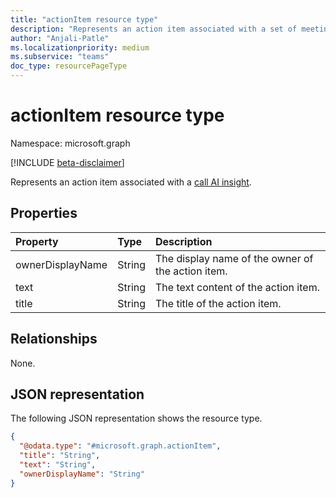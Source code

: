 ```yaml
---
title: "actionItem resource type"
description: "Represents an action item associated with a set of meeting AI Insights."
author: "Anjali-Patle"
ms.localizationpriority: medium
ms.subservice: "teams"
doc_type: resourcePageType
---
```


# actionItem resource type

Namespace: microsoft.graph

[!INCLUDE [beta-disclaimer](../../includes/beta-disclaimer.md)]

Represents an action item associated with a [call AI insight](callaiinsight.md).


## Properties
|Property|Type|Description|
|:---|:---|:---|
|ownerDisplayName|String|The display name of the owner of the action item.|
|text|String|The text content of the action item.|
|title|String|The title of the action item.|

## Relationships
None.

## JSON representation
The following JSON representation shows the resource type.
<!-- {
  "blockType": "resource",
  "@odata.type": "microsoft.graph.actionItem"
}
-->
``` json
{
  "@odata.type": "#microsoft.graph.actionItem",
  "title": "String",
  "text": "String",
  "ownerDisplayName": "String"
}
```

